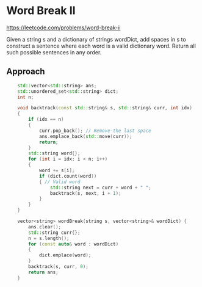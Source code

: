 # Word Break II

https://leetcode.com/problems/word-break-ii

Given a string s and a dictionary of strings wordDict, add spaces in s to construct a sentence where each word is a valid dictionary word. Return all such possible sentences in any order.

## Approach 

``` C++
    std::vector<std::string> ans;
    std::unordered_set<std::string> dict;
    int n;

    void backtrack(const std::string& s, std::string& curr, int idx)
    {
        if (idx == n)
        {
            curr.pop_back(); // Remove the last space
            ans.emplace_back(std::move(curr));
            return;
        }
        std::string word{};
        for (int i = idx; i < n; i++)
        {
            word += s[i];
            if (dict.count(word))
            { // Valid word
                std::string next = curr + word + " ";
                backtrack(s, next, i + 1);
            }
        }
    }

    vector<string> wordBreak(string s, vector<string>& wordDict) {
        ans.clear();
        std::string curr{};
        n = s.length();
        for (const auto& word : wordDict)
        {
            dict.emplace(word);
        }
        backtrack(s, curr, 0);
        return ans;
    }
```